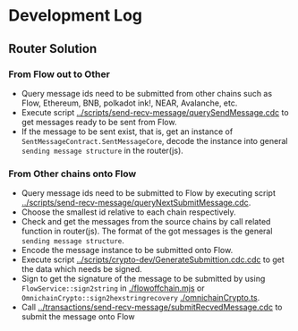 # Development Log

## Router Solution
### From Flow out to Other
* Query message ids need to be submitted from other chains such as Flow, Ethereum, BNB, polkadot ink!, NEAR, Avalanche, etc.
* Execute script [../scripts/send-recv-message/querySendMessage.cdc](../scripts/send-recv-message/querySendMessageByID.cdc) to get messages ready to be sent from Flow.
* If the message to be sent exist, that is, get an instance of `SentMessageContract.SentMessageCore`, decode the instance into general `sending message structure` in the router(js).

### From Other chains onto Flow
* Query message ids need to be submitted to Flow by executing script [../scripts/send-recv-message/queryNextSubmitMessage.cdc](../scripts/send-recv-message/queryNextSubmitMessage.cdc).
* Choose the smallest id relative to each chain respectively. 
* Check and get the messages from the source chains by call related function in router(js). The format of the got messages is the general `sending message structure`.
* Encode the message instance to be submitted onto Flow.
* Execute script [../scripts/crypto-dev/GenerateSubmittion.cdc.cdc](../scripts/crypto-dev/GenerateSubmittion.cdc) to get the data which needs be signed.
* Sign to get the signature of the message to be submitted by using `FlowService::sign2string` in [./flowoffchain.mjs](./flowoffchain.mjs) or `OmnichainCrypto::sign2hexstringrecovery` [./omnichainCrypto.ts](./omnichainCrypto.ts). 
* Call [../transactions/send-recv-message/submitRecvedMessage.cdc](../transactions/send-recv-message/submitRecvedMessage.cdc) to submit the message onto Flow